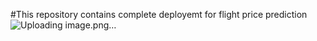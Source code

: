 #This repository contains complete deployemt for flight price prediction
![Uploading image.png…]()

